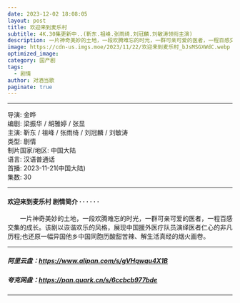 ```yaml
---
date: 2023-12-02 18:08:05
layout: post
title: 欢迎来到麦乐村
subtitle: 4K.30集更新中..(靳东.祖峰.张雨绮.刘冠麟.刘敏涛领衔主演)
description: 一片神奇美妙的土地，一段欢腾难忘的时光，一群可亲可爱的医者，一程百感交集的成长。该剧以诙谐欢乐的风格，展现中国援外医疗队员演绎医者仁心的非凡历程;也还原一幅异国他乡中国同胞历酸甜苦辣、解生活真经的烟火画卷.....
image: https://cdn-us.imgs.moe/2023/11/22/欢迎来到麦乐村_bJsMSGXWdC.webp
optimized_image: 
category: 国产剧
tags:
  - 剧情
author: 对酒当歌
paginate: true
---
```


---

导演: 金晔  
编剧: 梁振华 / 胡雅婷 / 张显  
主演: 靳东 / 祖峰 / 张雨绮 / 刘冠麟 / 刘敏涛  
类型: 剧情  
制片国家/地区: 中国大陆  
语言: 汉语普通话  
首播: 2023-11-21(中国大陆)  
集数: 30  

---

#### 欢迎来到麦乐村 剧情简介 · · · · · ·

　　一片神奇美妙的土地，一段欢腾难忘的时光，一群可亲可爱的医者，一程百感交集的成长。该剧以诙谐欢乐的风格，展现中国援外医疗队员演绎医者仁心的非凡历程;也还原一幅异国他乡中国同胞历酸甜苦辣、解生活真经的烟火画卷。

---

##### 阿里云盘：<https://www.alipan.com/s/gVHqwqu4X1B>

##### 夸克网盘：<https://pan.quark.cn/s/6ccbcb977bde>

---
